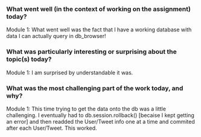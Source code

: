### What went well (in the context of working on the assignment) today?
Module 1:  What went well was the fact that I have a working database with data I can actually query in db_browser!




### What was particularly interesting or surprising about the topic(s) today?
Module 1:  I am surprised by understandable it was.




### What was the most challenging part of the work today, and why?
Module 1:  This time trying to get the data onto the db was a little challenging. I eventually had to db.session.rollback() [becaise I kept getting an error] and
           then readded the User/Tweet info one at a time and commited after each User/Tweet. This worked.